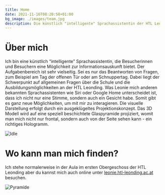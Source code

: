 ```yaml
---
title: Home
date: 2021-11-16T08:20:58+01:00
bg_image: ./images/team.jpg
description: Die künstlich "intelligente" Sprachassistentin der HTL Leonding!
---
```


# Über mich

Ich bin eine künstlich “intelligente” Sprachassistentin, die Besucherinnen und Besuchern eine Möglichkeit zur Informationsauskunft bietet. Der Aufgabenbereich ist sehr
vielseitig. Sei es nur das Beantworten von Fragen, zum Beispiel am Tag der offenen Tür oder am Schnuppertag. Dabei liegt der Schwerpunkt auf allgemeinen Fragen über die Schule
und die Ausbildungsmöglichkeiten an der HTL Leonding. Was Leonie mich anderen bekannten Sprachassistenten wie Siri oder Google Home unterscheidet ist, dass ich nicht nur eine
Stimme, sondern auch ein Gesicht habe. Somit gibt es ganz neue Möglichkeiten, um mit mir zu interagieren. Die visuelle Darstellung erfolgt durch ein ausgeklügeltes
Projektionskonzept. Das 3D Modell wird auf eine speziell beschichtete Glaspyramide projiziert, womit man mich nicht nur frontal, sondern auch von der Seite sehen kann - ein
richtiges Hologramm.

![Idle](./images/idle.gif)

# Wo kann man mich finden?

Ich stehe normalerweise in der Aula im ersten Obergeschoss der HTL Leonding aber du kannst mich auch online unter [leonie.htl-leonding.ac.at](https://leonie.htl-leonding.ac.at)
besuchen.

![Pyramide](./images/pyramid.jpg)
